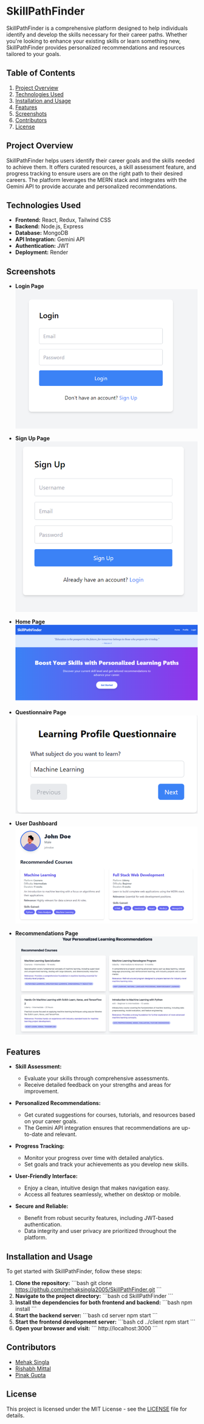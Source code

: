 
# SkillPathFinder

SkillPathFinder is a comprehensive platform designed to help individuals identify and develop the skills necessary for their career paths. Whether you're looking to enhance your existing skills or learn something new, SkillPathFinder provides personalized recommendations and resources tailored to your goals.

## Table of Contents
1. [Project Overview](#project-overview)
2. [Technologies Used](#technologies-used)
3. [Installation and Usage](#installation-and-usage)
4. [Features](#features)
5. [Screenshots](#screenshots)
6. [Contributors](#contributors)
7. [License](#license)

## Project Overview

SkillPathFinder helps users identify their career goals and the skills needed to achieve them. It offers curated resources, a skill assessment feature, and progress tracking to ensure users are on the right path to their desired careers. The platform leverages the MERN stack and integrates with the Gemini API to provide accurate and personalized recommendations.

## Technologies Used

- **Frontend:** React, Redux, Tailwind CSS
- **Backend:** Node.js, Express
- **Database:** MongoDB
- **API Integration:** Gemini API
- **Authentication:** JWT
- **Deployment:** Render

## Screenshots

- **Login Page**
  ![Login Page](assets/login.png)

- **Sign Up Page**
  ![Sign Up Page](assets/signup.png)

- **Home Page**
  ![Home Page](assets/home.png)

- **Questionnaire Page**
  ![Questionnaire Page](assets/questionnaire.png)

- **User Dashboard**
  ![User Dashboard](assets/userdashboard.png)

- **Recommendations Page**
  ![Recommendations Page](assets/recommendations.png)

## Features

- **Skill Assessment:** 
  - Evaluate your skills through comprehensive assessments.
  - Receive detailed feedback on your strengths and areas for improvement.

- **Personalized Recommendations:**
  - Get curated suggestions for courses, tutorials, and resources based on your career goals.
  - The Gemini API integration ensures that recommendations are up-to-date and relevant.

- **Progress Tracking:**
  - Monitor your progress over time with detailed analytics.
  - Set goals and track your achievements as you develop new skills.

- **User-Friendly Interface:**
  - Enjoy a clean, intuitive design that makes navigation easy.
  - Access all features seamlessly, whether on desktop or mobile.

- **Secure and Reliable:**
  - Benefit from robust security features, including JWT-based authentication.
  - Data integrity and user privacy are prioritized throughout the platform.

## Installation and Usage

To get started with SkillPathFinder, follow these steps:

1. **Clone the repository:**
   \`\`\`bash
   git clone https://github.com/mehaksingla2005/SkillPathFinder.git
   \`\`\`
2. **Navigate to the project directory:**
   \`\`\`bash
   cd SkillPathFinder
   \`\`\`
3. **Install the dependencies for both frontend and backend:**
   \`\`\`bash
   npm install
   \`\`\`
4. **Start the backend server:**
   \`\`\`bash
   cd server
   npm start
   \`\`\`
5. **Start the frontend development server:**
   \`\`\`bash
   cd ../client
   npm start
   \`\`\`
6. **Open your browser and visit:**
   \`\`\`
   http://localhost:3000
   \`\`\`

## Contributors

- [Mehak Singla](https://github.com/mehaksingla2005)
- [Rishabh Mittal](https://github.com/therishabhmittal-05)
- [Pinak Gupta](https://github.com/PinakGupta)

## License

This project is licensed under the MIT License - see the [LICENSE](LICENSE) file for details.
